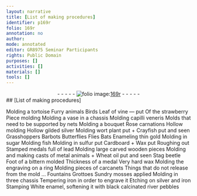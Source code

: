 ```yaml
---
layout: narrative
title: [List of making procedures]
identifier: p169r
folio: 169r
annotation: no
author:
mode: annotated
editor: GR8975 Seminar Participants
rights: Public Domain
purposes: []
activities: []
materials: []
tools: []
---
```


 <div class="folio" align="center">- - - - - <a href="http://gallica.bnf.fr/ark:/12148/btv1b10500001g/f343.item" target="_blank"><img src="https://cu-mkp.github.io/GR8975-edition/assets/photo-icon.png" alt="folio image: " style="display:inline-block; margin-bottom:-3px;"/>169r</a> - - - - - </div> 
## [List of making procedures]

  Molding a tortoise Furry animals Birds Leaf of vine — put Of the strawberry Piece molding Molding a vase in a chassis Molding capilli veneris Molds that need to be supported by nets Molding a bouquet Rose carnations Hollow molding Hollow gilded silver Molding wort plant put \+ Crayfish put and seen Grasshoppers Barbots Butterflies Flies Bats Enameling thin gold Molding in sugar Molding fish Molding in sulfur put Cardboard \+ Wax put Roughing out Stamped medals full of lead Molding large carved wooden pieces Molding and making casts of metal animals \+ Wheat oil put and seen Stag beetle Foot of a bittern molded Thickness of a medal Very hard wax Molding the engraving on a ring Molding pieces of carcanets Things that do not release from the mold …  Fountains Grottoes Sundry mosses applied Molding in three chassis Tempering iron in order to engrave it Etching on silver and iron Stamping White enamel, softening it with black calcinated river pebbles  